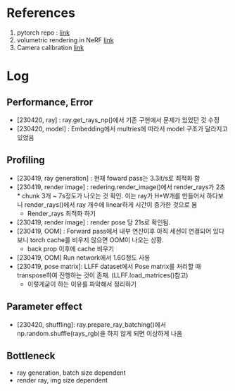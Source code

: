 # References
1. pytorch repo : [link](https://github.com/yenchenlin/nerf-pytorch/tree/1f064835d2cca26e4df2d7d130daa39a8cee1795)
2. volumetric rendering in NeRF [link](https://keras.io/examples/vision/nerf/)
3. Camera calibration [link](https://www.mathworks.com/help/vision/ug/camera-calibration.html)


# Log
## Performance, Error 
- [230420, ray] : ray.get_rays_np()에서 기존 구현에서 문제가 있었던 것 수정
- [230420, model] : Embedding에서 multries에 따라서 model 구조가 달라지고 있었음

## Profiling
- [230419, ray generation] : 현재 foward pass는 3.3it/s로 최적화 함
- [230419, render image] : redering.render_image()에서 render_rays가 2초 * chunk 3개 ~ 7s정도가 나오는 것 확인. 이는 ray가 H*W개를 만들어서 하다보니 render_rays()에서 ray 개수에 linear하게 시간이 증가한 것으로 봄
    - Render_rays 최적화 하기
- [230419, render image] : render pose 당 21s로 확인됨. 
- [230419, OOM] : Forward pass에서 내부 연산이후 아직 세션이 연결되어 있다보니 torch cache를 비우지 않으면 OOM이 나오는 상황.
    - back prop 이후에 cache 비우기
- [230419, OOM] Run network에서 1.6G정도 사용
- [230419, pose matrix]: LLFF dataset에서 Pose matrix를 처리할 때 transpose하여 진행하는 것이 존재. (LLFF.load_matrices()참고) 
    - 이렇게굳이 하는 이유를 파악해서 정리하기


## Parameter effect
- [230420, shuffling]: ray.prepare_ray_batching()에서 np.random.shuffle(rays_rgb)을 하지 않게 되면 이상하게 나옴


## Bottleneck
- ray generation, batch size dependent
- render ray, img size dependent

